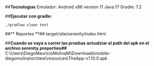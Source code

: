 ##**Tecnologias**
Emulador: Android x86 version 11
Java:17
Gradle: 7.2

##**Ejecutar con gradle:**
```
./gradlew clean test
```
##** Reportes **##
target/site/serenity/index.html

##**Cuando se vaya a correr las pruebas actualziar el path del apk en el archivo serenity.properties##**
C:\\Users\\DiegoMauricioMolinaM\\Downloads\\mobile-diegomolina\\src\\test\\resources\\TheApp-v1.10.0.apk